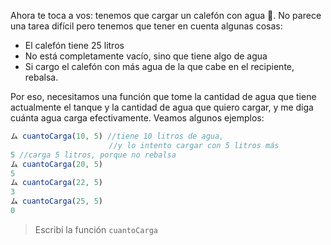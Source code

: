 Ahora te toca a vos: tenemos que cargar un calefón con agua :potable_water:. No parece una tarea difícil pero tenemos que tener en cuenta algunas cosas:

* El calefón tiene 25 litros
* No está completamente vacío, sino que tiene algo de agua
* Si cargo el calefón con más agua de la que cabe en el recipiente, rebalsa.

Por eso, necesitamos una función que tome la cantidad de agua que tiene actualmente el tanque y la cantidad de agua que quiero cargar, y me diga cuánta agua carga efectivamente. Veamos algunos ejemplos:

```javascript
ム cuantoCarga(10, 5) //tiene 10 litros de agua, 
                      //y lo intento cargar con 5 litros más
5 //carga 5 litros, porque no rebalsa
ム cuantoCarga(20, 5)
5
ム cuantoCarga(22, 5)
3
ム cuantoCarga(25, 5)
0
```

> Escribí la función `cuantoCarga`
